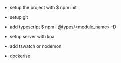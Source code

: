 

-  setup the project with 
    $ npm init

- setup git

- add typescript
   $ npm i @types/<module_name> -D

- setup server with koa 

- add tswatch or nodemon

- dockerise